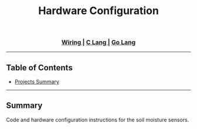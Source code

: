 <div align="center">
  <h1>
    Hardware Configuration
  </h1>
</div>

<br />

<div align="center">
  <h3>
    <a href="https://github.com/edjchapman/MasterPlant/blob/main/hardware/readmes/wiring.md">
      Wiring
    </a>
    <span> | </span>
    <a href="https://github.com/edjchapman/MasterPlant/blob/main/hardware/readmes/wiring.md">
      C Lang
    </a>
    <span> | </span>
    <a href="https://github.com/edjchapman/MasterPlant/blob/main/hardware/readmes/wiring.md">
      Go Lang
    </a>
  </h3>
</div>


---

## Table of Contents

- [Projects Summary](#summary)

---

## Summary

Code and hardware configuration instructions for the soil moisture sensors.
